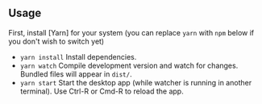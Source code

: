 ## Usage

First, install [Yarn] for your system (you can replace `yarn` with `npm` below if you don't wish to switch yet)
- `yarn install` Install dependencies.
- `yarn watch` Compile development version and watch for changes. Bundled files will appear in `dist/`.
- `yarn start` Start the desktop app (while watcher is running in another terminal). Use Ctrl-R or Cmd-R to reload the app.
